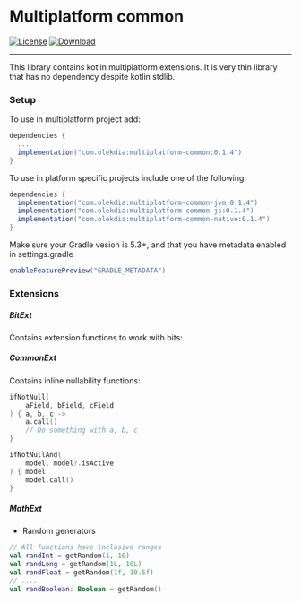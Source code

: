 # Multiplatform common

[![License](https://img.shields.io/badge/License-Apache%202.0-blue.svg)](https://opensource.org/licenses/Apache-2.0) 
[ ![Download](https://api.bintray.com/packages/olekdia/olekdia/multiplatform-common/images/download.svg?version=0.1.4) ](https://bintray.com/olekdia/olekdia/multiplatform-common/0.1.4/link)

---

This library contains kotlin multiplatform extensions.
It is very thin library that has no dependency despite kotlin stdlib.

### Setup

To use in multiplatform project add:

```gradle
dependencies {
  ...
  implementation("com.olekdia:multiplatform-common:0.1.4")
}
```

To use in platform specific projects include one of the following:
```gradle
dependencies {
  implementation("com.olekdia:multiplatform-common-jvm:0.1.4")
  implementation("com.olekdia:multiplatform-common-js:0.1.4")
  implementation("com.olekdia:multiplatform-common-native:0.1.4")
}
```

Make sure your Gradle vesion is 5.3+, and that you have metadata enabled in settings.gradle

```gradle
enableFeaturePreview("GRADLE_METADATA")
```

### Extensions

##### BitExt
Contains extension functions to work with bits:

##### CommonExt
Contains inline nullability functions:
```kotlin
ifNotNull(
    aField, bField, cField
) { a, b, c ->
    a.call()
    // Do something with a, b, c
}

ifNotNullAnd(
    model, model?.isActive
) { model
    model.call()
}
```

##### MathExt
* Random generators
```kotlin
// All functions have inclusive ranges
val randInt = getRandom(1, 10)
val randLong = getRandom(1L, 10L) 
val randFloat = getRandom(1f, 10.5f)
// ....
val randBoolean: Boolean = getRandom()
```
